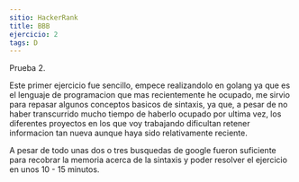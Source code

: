 ```yaml
---
sitio: HackerRank
title: BBB
ejercicio: 2
tags: D
---
```

Prueba 2.
<!--excerpt title-->

Este primer ejercicio fue sencillo, empece realizandolo en golang ya que es el lenguaje de programacion que mas recientemente he ocupado, me sirvio para repasar algunos conceptos basicos de sintaxis, ya que, a pesar de no haber transcurrido mucho tiempo de haberlo ocupado por ultima vez, los diferentes proyectos en los que voy trabajando dificultan retener informacion tan nueva aunque haya sido relativamente reciente.

A pesar de todo unas dos o tres busquedas de google fueron suficiente para recobrar la memoria acerca de la sintaxis y poder resolver el ejercicio en unos 10 - 15 minutos.